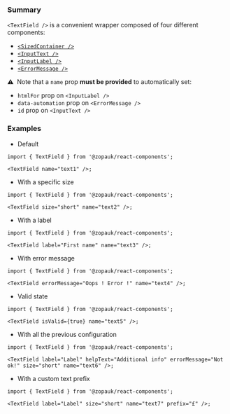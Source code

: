 ### Summary

`<TextField />` is a convenient wrapper composed of four different components:

- [`<SizedContainer />`](/#/Components/Layout/SizedContainer)
- [`<InputText />`](/#/Components/Atoms/InputText)
- [`<InputLabel />`](/#/Components/Atoms/InputLabel)
- [`<ErrorMessage />`](/#/Components/Atoms/ErrorMessage)

⚠️ &nbsp;Note that a `name` prop **must be provided** to automatically set:

- `htmlFor` prop on `<InputLabel />`
- `data-automation` prop on `<ErrorMessage />`
- `id` prop on `<InputText />`

### Examples

- Default

```tsx
import { TextField } from '@zopauk/react-components';

<TextField name="text1" />;
```

- With a specific size

```tsx
import { TextField } from '@zopauk/react-components';

<TextField size="short" name="text2" />;
```

- With a label

```tsx
import { TextField } from '@zopauk/react-components';

<TextField label="First name" name="text3" />;
```

- With error message

```tsx
import { TextField } from '@zopauk/react-components';

<TextField errorMessage="Oops ! Error !" name="text4" />;
```

- Valid state

```tsx
import { TextField } from '@zopauk/react-components';

<TextField isValid={true} name="text5" />;
```

- With all the previous configuration

```tsx
import { TextField } from '@zopauk/react-components';

<TextField label="Label" helpText="Additional info" errorMessage="Not ok!" size="short" name="text6" />;
```

- With a custom text prefix

```tsx
import { TextField } from '@zopauk/react-components';

<TextField label="Label" size="short" name="text7" prefix="£" />;
```
